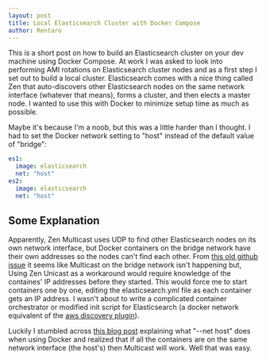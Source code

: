 ```yaml
---
layout: post
title: Local Elasticsearch Cluster with Docker Compose 
author: Rentaro
---
```


This is a short post on how to build an Elasticsearch cluster on your dev machine using Docker Compose. At work I was asked to look into performing AMI rotations on Elasticsearch cluster nodes and as a first step I set out to build a local cluster. Elasticsearch comes with a nice thing called Zen that auto-discovers other Elasticsearch nodes on the same network interface (whatever that means), forms a cluster, and then elects a master node. I wanted to use this with Docker to minimize setup time as much as possible. 

Maybe it's because I'm a noob, but this was a little harder than I thought. I had to set the Docker network setting to "host" instead of the default value of "bridge":

```yaml
es1:
  image: elasticsearch
  net: "host"
es2:
  image: elasticsearch
  net: "host"
```

## Some Explanation

Apparently, Zen Multicast uses UDP to find other Elasticsearch nodes on its own network interface, but Docker containers on the bridge network have their own addresses so the nodes can't find each other. From [this old github issue](https://github.com/docker/docker/issues/3043) it seems like Multicast on the bridge network isn't happening but, Using Zen Unicast as a workaround would require knowledge of the containes' IP addresses before they started. This would force me to start containers one by one, editing the elasticsearch.yml file as each container gets an IP address. I wasn't about to write a complicated container orchestrator or modified init script for Elasticsearch (a docker network equivalent of the [aws discovery plugin](https://github.com/elastic/elasticsearch-cloud-aws)).

Luckily I stumbled across [this blog post](http://www.dasblinkenlichten.com/docker-networking-101-host-mode/) explaining what "--net host" does when using Docker and realized that if all the containers are on the same network interface (the host's) then Multicast will work. Well that was easy.

